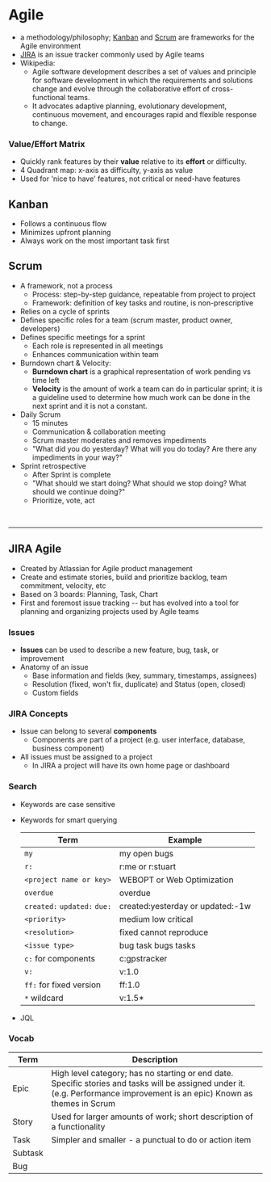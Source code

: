 # Agile

- a methodology/philosophy; [Kanban](#kanban) and [Scrum](#scrum) are frameworks for the Agile environment
- [JIRA](#jira) is an issue tracker commonly used by Agile teams
- Wikipedia:
  - Agile software development describes a set of values and principle for software development in which the requirements and solutions change and evolve through the collaborative effort of cross-functional teams. 
  - It advocates adaptive planning, evolutionary development, continuous movement, and encourages rapid and flexible response to change.

  
### Value/Effort Matrix
  
  - Quickly rank features by their **value** relative to its **effort** or difficulty.
  - 4 Quadrant map: x-axis as difficulty, y-axis as value
  - Used for 'nice to have' features, not critical or need-have features
  
## Kanban

- Follows a continuous flow
- Minimizes upfront planning
- Always work on the most important task first

## Scrum

- A framework, not a process
  - Process: step-by-step guidance, repeatable from project to project
  - Framework: definition of key tasks and routine, is non-prescriptive
- Relies on a cycle of sprints
- Defines specific roles for a team (scrum master, product owner, developers)
- Defines specific meetings for a sprint 
  - Each role is represented in all meetings
  - Enhances communication within team
- Burndown chart & Velocity:
  - **Burndown chart** is a graphical representation of work pending vs time left
  - **Velocity** is the amount of work a team can do in particular sprint; it is a guideline used to determine how much work can be done in the next sprint and it is not a constant. 
- Daily Scrum
  - 15 minutes
  - Communication & collaboration meeting
  - Scrum master moderates and removes impediments
  - "What did you do yesterday? What will you do today? Are there any impediments in your way?"
- Sprint retrospective
  - After Sprint is complete
  - "What should we start doing? What should we stop doing? What should we continue doing?"
  - Prioritize, vote, act


&nbsp;
&nbsp;
&nbsp;

--- 

## JIRA Agile
- Created by Atlassian for Agile product management
- Create and estimate stories, build and prioritize backlog, team commitment, velocity, etc
- Based on 3 boards: Planning, Task, Chart
- First and foremost issue tracking -- but has evolved into a tool for planning and organizing projects used by Agile teams

### Issues
- **Issues** can be used to describe a new feature, bug, task, or improvement
- Anatomy of an issue
  - Base information and fields (key, summary, timestamps, assignees)
  - Resolution (fixed, won't fix, duplicate) and Status (open, closed)
  - Custom fields

### JIRA Concepts
- Issue can belong to several **components**
  - Components are part of a project (e.g. user interface, database, business component)
- All issues must be assigned to a project
  - In JIRA a project will have its own home page or dashboard
    
### Search

- Keywords are case sensitive
- Keywords for smart querying

  **Term** | **Example**
  ---- | ----
  `my` | my open bugs
  `r:` | r:me or r:stuart
  `<project name or key>` | WEBOPT or Web Optimization
  `overdue` | overdue
  `created:` `updated:` `due:` | created:yesterday or updated:-1w
  `<priority>` | medium low critical
  `<resolution>` | fixed cannot reproduce 
  `<issue type>` | bug task bugs tasks
  `c:` for components | c:gpstracker
  `v:` | v:1.0
  `ff:` for fixed version | ff:1.0
  `*` wildcard | v:1.5\*

- JQL


### Vocab

Term | Description
--- | ----
Epic | High level category; has no starting or end date. Specific stories and tasks will be assigned under it. (e.g. Performance improvement is an epic) Known as themes in Scrum
Story | Used for larger amounts of work; short description of a functionality
Task | Simpler and smaller - a punctual to do or action item
Subtask |
Bug | 
